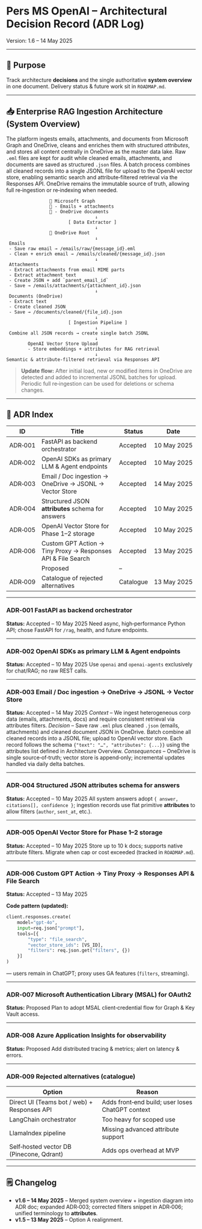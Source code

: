 # Pers MS OpenAI – Architectural Decision Record (ADR Log)

Version: 1.6 – 14 May 2025

---

## 🎯 Purpose

Track architecture **decisions** and the single authoritative **system overview** in one document. Delivery status & future work sit in `ROADMAP.md`.

---

## 📥 Enterprise RAG Ingestion Architecture (System Overview)

The platform ingests emails, attachments, and documents from Microsoft Graph and OneDrive, cleans and enriches them with structured *attributes*, and stores all content centrally in OneDrive as the master data lake. Raw `.eml` files are kept for audit while cleaned emails, attachments, and documents are saved as structured `.json` files. A batch process combines all cleaned records into a single JSONL file for upload to the OpenAI vector store, enabling semantic search and attribute‑filtered retrieval via the Responses API. OneDrive remains the immutable source of truth, allowing full re‑ingestion or re‑indexing when needed.

```
                📌 Microsoft Graph
                📅 - Emails + attachments
                📅 - OneDrive documents
                                 ↓
                       [ Data Extractor ]
                                 ↓
                📅 OneDrive Root
                                 ↓
 Emails
 - Save raw email → /emails/raw/{message_id}.eml
 - Clean + enrich email → /emails/cleaned/{message_id}.json
                                 ↓
 Attachments
 - Extract attachments from email MIME parts
 - Extract attachment text
 - Create JSON + add `parent_email_id`
 - Save → /emails/attachments/{attachment_id}.json
                                 ↓
 Documents (OneDrive)
 - Extract text
 - Create cleaned JSON
 - Save → /documents/cleaned/{file_id}.json
                                 ↓
                       [ Ingestion Pipeline ]
                                 ↓
 Combine all JSON records → create single batch JSONL
                                 ↓
        OpenAI Vector Store Upload
        - Store embeddings + attributes for RAG retrieval
                                 ↓
Semantic & attribute‑filtered retrieval via Responses API
```

> **Update flow:** After initial load, new or modified items in OneDrive are detected and added to incremental JSONL batches for upload. Periodic full re‑ingestion can be used for deletions or schema changes.

---

## 📑 ADR Index

| ID      | Title                                                        | Status    | Date        |
| ------- | ------------------------------------------------------------ | --------- | ----------- |
| ADR‑001 | FastAPI as backend orchestrator                              | Accepted  | 10 May 2025 |
| ADR‑002 | OpenAI SDKs as primary LLM & Agent endpoints                 | Accepted  | 10 May 2025 |
| ADR‑003 | Email / Doc ingestion → OneDrive → JSONL → Vector Store      | Accepted  | 14 May 2025 |
| ADR‑004 | Structured JSON **attributes** schema for answers            | Accepted  | 10 May 2025 |
| ADR‑005 | OpenAI Vector Store for Phase 1–2 storage                    | Accepted  | 10 May 2025 |
| ADR‑006 | Custom GPT Action → Tiny Proxy → Responses API & File Search | Accepted  | 13 May 2025 |
                | Proposed  | –           |
| ADR‑009 | Catalogue of rejected alternatives                           | Catalogue | 13 May 2025 |

---

### ADR‑001 FastAPI as backend orchestrator

**Status:** Accepted – 10 May 2025
Need async, high‑performance Python API; chose FastAPI for `/rag`, health, and future endpoints.

---

### ADR‑002 OpenAI SDKs as primary LLM & Agent endpoints

**Status:** Accepted – 10 May 2025
Use `openai` and `openai‑agents` exclusively for chat/RAG; no raw REST calls.

---

### ADR‑003 Email / Doc ingestion → OneDrive → JSONL → Vector Store

**Status:** Accepted – 14 May 2025
*Context* – We ingest heterogeneous corp data (emails, attachments, docs) and require consistent retrieval via attributes filters.
*Decision* – Save raw `.eml` plus cleaned `.json` (emails, attachments) and cleaned document JSON in OneDrive. Batch combine all cleaned records into a JSONL file; upload to OpenAI vector store. Each record follows the schema `{"text": "…", "attributes": {...}}` using the attributes list defined in Architecture Overview.
*Consequences* – OneDrive is single source‑of‑truth; vector store is append‑only; incremental updates handled via daily delta batches.

---

### ADR‑004 Structured JSON **attributes** schema for answers

**Status:** Accepted – 10 May 2025
All system answers adopt `{ answer, citations[], confidence }`; ingestion records use flat primitive **attributes** to allow filters (`author`, `sent_at`, etc.).

---

### ADR‑005 OpenAI Vector Store for Phase 1–2 storage

**Status:** Accepted – 10 May 2025
Store up to 10 k docs; supports native attribute filters. Migrate when cap or cost exceeded (tracked in `ROADMAP.md`).

---

### ADR‑006 Custom GPT Action → Tiny Proxy → Responses API & File Search

**Status:** Accepted – 13 May 2025

**Code pattern (updated):**

```python
client.responses.create(
    model="gpt-4o",
    input=req.json["prompt"],
    tools=[{
        "type": "file_search",
        "vector_store_ids": [VS_ID],
        "filters": req.json.get("filters", {})
    }]
)
```

— users remain in ChatGPT; proxy uses GA features (`filters`, streaming).

---

### ADR‑007 Microsoft Authentication Library (MSAL) for OAuth2

**Status:** Proposed
Plan to adopt MSAL client‑credential flow for Graph & Key Vault access.

---

### ADR‑008 Azure Application Insights for observability

**Status:** Proposed
Add distributed tracing & metrics; alert on latency & errors.

---

### ADR‑009 Rejected alternatives (catalogue)

| Option                                      | Reason                                           |
| ------------------------------------------- | ------------------------------------------------ |
| Direct UI (Teams bot / web) + Responses API | Adds front‑end build; user loses ChatGPT context |
| LangChain orchestrator                      | Too heavy for scoped use                         |
| LlamaIndex pipeline                         | Missing advanced attribute support               |
| Self‑hosted vector DB (Pinecone, Qdrant)    | Adds ops overhead at MVP                         |

---

## 🗒️ Changelog

* **v1.6 – 14 May 2025** – Merged system overview + ingestion diagram into ADR doc; expanded ADR‑003; corrected filters snippet in ADR‑006; unified terminology to **attributes**.
* **v1.5 – 13 May 2025** – Option A realignment.
